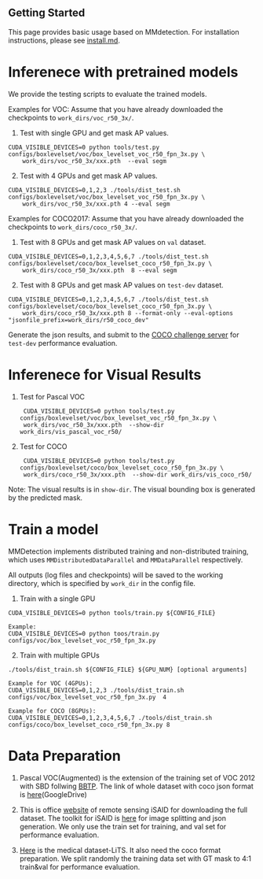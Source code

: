 ## Getting Started

This page provides basic usage based on MMdetection. For installation instructions, please see [install.md](./install.md).

# Inferenece with pretrained models
We provide the testing scripts to evaluate the trained models.

Examples for VOC:
Assume that you have already downloaded the checkpoints to `work_dirs/voc_r50_3x/`.

1. Test with single GPU and get mask AP values.

```shell
CUDA_VISIBLE_DEVICES=0 python tools/test.py configs/boxlevelset/voc/box_levelset_voc_r50_fpn_3x.py \
    work_dirs/voc_r50_3x/xxx.pth  --eval segm

```
2. Test with 4 GPUs and get mask AP values.
```shell
CUDA_VISIBLE_DEVICES=0,1,2,3 ./tools/dist_test.sh configs/boxlevelset/voc/box_levelset_voc_r50_fpn_3x.py \
    work_dirs/voc_r50_3x/xxx.pth 4 --eval segm 
```

Examples for COCO2017:
Assume that you have already downloaded the checkpoints to `work_dirs/coco_r50_3x/`.

1. Test with 8 GPUs and get mask AP values on `val` dataset.

```shell
CUDA_VISIBLE_DEVICES=0,1,2,3,4,5,6,7 ./tools/dist_test.sh configs/boxlevelset/coco/box_levelset_coco_r50_fpn_3x.py \
    work_dirs/coco_r50_3x/xxx.pth  8 --eval segm

```
2. Test with 8 GPUs and get mask AP values on `test-dev` dataset.

```shell
CUDA_VISIBLE_DEVICES=0,1,2,3,4,5,6,7 ./tools/dist_test.sh configs/boxlevelset/coco/box_levelset_coco_r50_fpn_3x.py \
    work_dirs/coco_r50_3x/xxx.pth 8 --format-only --eval-options "jsonfile_prefix=work_dirs/r50_coco_dev" 
```
Generate the json results, and submit to the [COCO challenge server](https://competitions.codalab.org/competitions/20796#participate) for `test-dev` performance evaluation.

# Inferenece for Visual Results

1. Test for Pascal VOC

   ```shell
    CUDA_VISIBLE_DEVICES=0 python tools/test.py configs/boxlevelset/voc/box_levelset_voc_r50_fpn_3x.py \
    work_dirs/voc_r50_3x/xxx.pth  --show-dir work_dirs/vis_pascal_voc_r50/
    ```

2. Test for COCO

   ```shell
    CUDA_VISIBLE_DEVICES=0 python tools/test.py configs/boxlevelset/coco/box_levelset_coco_r50_fpn_3x.py \
    work_dirs/coco_r50_3x/xxx.pth  --show-dir work_dirs/vis_coco_r50/
    ```

Note: The visual results is in `show-dir`. The visual bounding box is generated by the predicted mask.

# Train a model
MMDetection implements distributed training and non-distributed training,
which uses `MMDistributedDataParallel` and `MMDataParallel` respectively.

All outputs (log files and checkpoints) will be saved to the working directory,
which is specified by `work_dir` in the config file.

1. Train  with a single GPU 

```shell
CUDA_VISIBLE_DEVICES=0 python tools/train.py ${CONFIG_FILE} 

Example:
CUDA_VISIBLE_DEVICES=0 python toos/train.py configs/voc/box_levelset_voc_r50_fpn_3x.py 
```

2. Train with multiple GPUs

```shell
./tools/dist_train.sh ${CONFIG_FILE} ${GPU_NUM} [optional arguments]

Example for VOC (4GPUs):
CUDA_VISIBLE_DEVICES=0,1,2,3 ./tools/dist_train.sh configs/voc/box_levelset_voc_r50_fpn_3x.py  4

Example for COCO (8GPUs):
CUDA_VISIBLE_DEVICES=0,1,2,3,4,5,6,7 ./tools/dist_train.sh configs/coco/box_levelset_coco_r50_fpn_3x.py 8
```

# Data Preparation

1. Pascal VOC(Augmented) is the extension of the training set of VOC 2012 with SBD follwing [BBTP](https://github.com/chengchunhsu/WSIS_BBTP).
   The link of whole dataset with coco json format is [here](https://drive.google.com/file/d/16Mz13NSZBbhwPuRxiwi7ZA2Qvt9DaKtN/view?usp=sharing)(GoogleDrive)

2. This is office [website](https://captain-whu.github.io/iSAID/) of remote sensing iSAID for downloading the full dataset.
   The toolkit for iSAID is [here](https://github.com/CAPTAIN-WHU/iSAID_Devkit) for image splitting and json generation.
   We only use the train set for training, and val set for performance evaluation.
   
3. [Here](https://competitions.codalab.org/competitions/17094) is the medical dataset-LiTS. It also need the coco format preparation. We split randomly the training data set with GT mask to 4:1 train&val for performance evaluation. 
